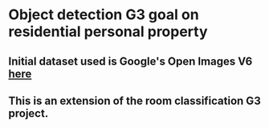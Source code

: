 # Object detection G3 goal on residential personal property

## Initial dataset used is Google's Open Images V6 [here](https://storage.googleapis.com/openimages/web/download.html)

## This is an extension of the room classification G3 project.

